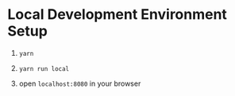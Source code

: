 # Local Development Environment Setup

1) `yarn`

2) `yarn run local`

3) open `localhost:8080` in your browser